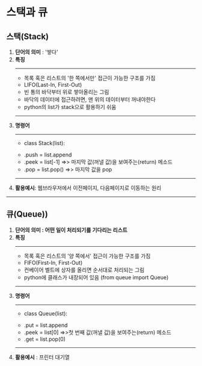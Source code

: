 <h1> 스택과 큐 </h1>

<h2> 스택(Stack) </h2>


<ol>

<li> <b>단어의 의미</b> : '쌓다'</li>

<li> <b>특징</b></li> 

----
- 목록 혹은 리스트의 '한 쪽에서만' 접근이 가능한 구조를 가짐
- LIFO(Last-In, First-Out)
- 빈 통의 바닥부터 위로 쌓아올리는 그림 
- 바닥의 데이터에 접근하려면, 맨 위의 데이터부터 꺼내야한다
- python의 list가 stack으로 활용하기 쉬움
----

<li><b>명령어</b></li>

----
* class Stack(list):
- .push = list.append
- .peek = list[-1]      =>> 마지막 값(꺼낼 값)을 보여주는(return) 메소드
- .pop = list.pop()     =>> 마지막 값을 pop
----

<li><b>활용예시</b>: 웹브라우저에서 이전페이지, 다음페이지로 이동하는 원리 </li> 

</ol>

----

<h2> 큐(Queue)) </h2>

<ol>

<li><b>단어의 의미 : 어떤 일이 처리되기를 기다리는 리스트 </b></li>

<li><b>특징</b></li>

----
- 목록 혹은 리스트의 '양 쪽에서' 접근이 가능한 구조를 가짐
- FIFO(First-In, First-Out)
- 컨베이어 벨트에 상자를 올리면 순서대로 처리되는 그림
- python에 클래스가 내장되어 있음 (from queue import Queue)
----

<li><b>명령어</b></li>

----
* class Queue(list):
- .put = list.append
- .peek = list[0]       =>>첫 번째 값(꺼낼 값)을 보여주는(return) 메소드
- .get = list.pop(0)    
----

<li><b>활용예시</b> : 프린터 대기열</li>

</ol>